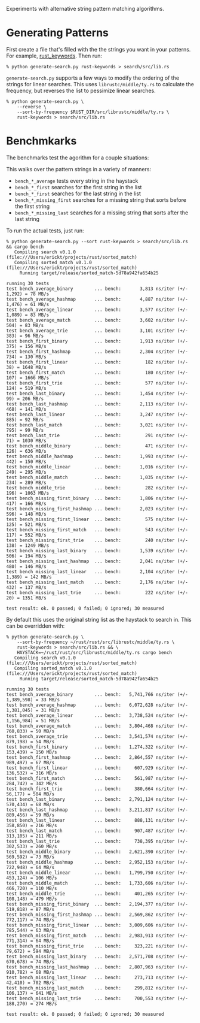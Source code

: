 Experiments with alternative string pattern matching algorithms.

Generating Patterns
===================

First create a file that's filled with the the strings you want in your
patterns. For example,
[rust\_keywords](https://github.com/erickt/sorted_match/blob/master/rust_keywords).
Then run:

```
% python generate-search.py rust-keywords > search/src/lib.rs
```

`generate-search.py` supports a few ways to modify the ordering of the strings
for linear searches. This uses `librustc/middle/ty.rs` to calculate the
frequency, but reverses the list to pessimize linear searches.

```
% python generate-search.py \
	--reverse \
	--sort-by-frequency $RUST_DIR/src/librustc/middle/ty.rs \
	rust-keywords > search/src/lib.rs
```

Benchmkarks
===========

The benchmarks test the agorithm for a couple situations:

This walks over the pattern strings in a variety of manners:

* `bench_*_average` tests every string in the haystack
* `bench_*_first` searches for the first string in the list
* `bench_*_first` searches for the last string in the list
* `bench_*_missing_first` searches for a missing string that sorts before the
  first string
* `bench_*_missing_last` searches for a missing string that sorts after the
  last string

To run the actual tests, just run:

```
% python generate-search.py --sort rust-keywords > search/src/lib.rs && cargo bench
   Compiling search v0.1.0 (file:///Users/erickt/projects/rust/sorted_match)
   Compiling sorted_match v0.1.0 (file:///Users/erickt/projects/rust/sorted_match)
     Running target/release/sorted_match-5d78a942fa654b25

running 30 tests
test bench_average_binary        ... bench:       3,813 ns/iter (+/- 1,292) = 78 MB/s
test bench_average_hashmap       ... bench:       4,887 ns/iter (+/- 1,476) = 61 MB/s
test bench_average_linear        ... bench:       3,577 ns/iter (+/- 1,089) = 83 MB/s
test bench_average_match         ... bench:       3,602 ns/iter (+/- 504) = 83 MB/s
test bench_average_trie          ... bench:       3,101 ns/iter (+/- 383) = 96 MB/s
test bench_first_binary          ... bench:       1,913 ns/iter (+/- 375) = 156 MB/s
test bench_first_hashmap         ... bench:       2,304 ns/iter (+/- 734) = 130 MB/s
test bench_first_linear          ... bench:         182 ns/iter (+/- 38) = 1648 MB/s
test bench_first_match           ... bench:         180 ns/iter (+/- 107) = 1666 MB/s
test bench_first_trie            ... bench:         577 ns/iter (+/- 124) = 519 MB/s
test bench_last_binary           ... bench:       1,454 ns/iter (+/- 99) = 206 MB/s
test bench_last_hashmap          ... bench:       2,113 ns/iter (+/- 468) = 141 MB/s
test bench_last_linear           ... bench:       3,247 ns/iter (+/- 885) = 92 MB/s
test bench_last_match            ... bench:       3,021 ns/iter (+/- 795) = 99 MB/s
test bench_last_trie             ... bench:         291 ns/iter (+/- 71) = 1030 MB/s
test bench_middle_binary         ... bench:         471 ns/iter (+/- 126) = 636 MB/s
test bench_middle_hashmap        ... bench:       1,993 ns/iter (+/- 442) = 150 MB/s
test bench_middle_linear         ... bench:       1,016 ns/iter (+/- 249) = 295 MB/s
test bench_middle_match          ... bench:       1,035 ns/iter (+/- 234) = 289 MB/s
test bench_middle_trie           ... bench:         282 ns/iter (+/- 196) = 1063 MB/s
test bench_missing_first_binary  ... bench:       1,806 ns/iter (+/- 417) = 166 MB/s
test bench_missing_first_hashmap ... bench:       2,023 ns/iter (+/- 596) = 148 MB/s
test bench_missing_first_linear  ... bench:         575 ns/iter (+/- 125) = 521 MB/s
test bench_missing_first_match   ... bench:         543 ns/iter (+/- 117) = 552 MB/s
test bench_missing_first_trie    ... bench:         240 ns/iter (+/- 138) = 1249 MB/s
test bench_missing_last_binary   ... bench:       1,539 ns/iter (+/- 506) = 194 MB/s
test bench_missing_last_hashmap  ... bench:       2,041 ns/iter (+/- 480) = 146 MB/s
test bench_missing_last_linear   ... bench:       2,104 ns/iter (+/- 1,389) = 142 MB/s
test bench_missing_last_match    ... bench:       2,176 ns/iter (+/- 432) = 137 MB/s
test bench_missing_last_trie     ... bench:         222 ns/iter (+/- 20) = 1351 MB/s

test result: ok. 0 passed; 0 failed; 0 ignored; 30 measured
```

By default this uses the original string list as the haystack to search in.
This can be overridden with:

```
% python generate-search.py \
	--sort-by-frequency ~/rust/rust/src/librustc/middle/ty.rs \
	rust-keywords > search/src/lib.rs && \
 	HAYSTACK=~/rust/rust/src/librustc/middle/ty.rs cargo bench
   Compiling search v0.1.0 (file:///Users/erickt/projects/rust/sorted_match)
   Compiling sorted_match v0.1.0 (file:///Users/erickt/projects/rust/sorted_match)
     Running target/release/sorted_match-5d78a942fa654b25

running 30 tests
test bench_average_binary        ... bench:   5,741,766 ns/iter (+/- 1,389,598) = 33 MB/s
test bench_average_hashmap       ... bench:   6,072,628 ns/iter (+/- 1,381,045) = 31 MB/s
test bench_average_linear        ... bench:   3,738,524 ns/iter (+/- 1,156,984) = 51 MB/s
test bench_average_match         ... bench:   3,804,468 ns/iter (+/- 760,833) = 50 MB/s
test bench_average_trie          ... bench:   3,541,574 ns/iter (+/- 879,198) = 54 MB/s
test bench_first_binary          ... bench:   1,274,322 ns/iter (+/- 153,439) = 150 MB/s
test bench_first_hashmap         ... bench:   2,864,557 ns/iter (+/- 989,497) = 67 MB/s
test bench_first_linear          ... bench:     607,929 ns/iter (+/- 136,532) = 316 MB/s
test bench_first_match           ... bench:     561,987 ns/iter (+/- 284,742) = 342 MB/s
test bench_first_trie            ... bench:     380,664 ns/iter (+/- 56,177) = 504 MB/s
test bench_last_binary           ... bench:   2,791,124 ns/iter (+/- 570,434) = 68 MB/s
test bench_last_hashmap          ... bench:   3,211,817 ns/iter (+/- 889,456) = 59 MB/s
test bench_last_linear           ... bench:     888,131 ns/iter (+/- 358,850) = 216 MB/s
test bench_last_match            ... bench:     907,487 ns/iter (+/- 313,105) = 211 MB/s
test bench_last_trie             ... bench:     738,395 ns/iter (+/- 302,533) = 260 MB/s
test bench_middle_binary         ... bench:   2,621,390 ns/iter (+/- 569,592) = 73 MB/s
test bench_middle_hashmap        ... bench:   2,952,153 ns/iter (+/- 722,948) = 64 MB/s
test bench_middle_linear         ... bench:   1,799,750 ns/iter (+/- 453,124) = 106 MB/s
test bench_middle_match          ... bench:   1,733,606 ns/iter (+/- 466,720) = 110 MB/s
test bench_middle_trie           ... bench:     401,265 ns/iter (+/- 108,148) = 479 MB/s
test bench_missing_first_binary  ... bench:   2,194,377 ns/iter (+/- 519,818) = 87 MB/s
test bench_missing_first_hashmap ... bench:   2,569,862 ns/iter (+/- 772,117) = 74 MB/s
test bench_missing_first_linear  ... bench:   3,009,606 ns/iter (+/- 785,544) = 63 MB/s
test bench_missing_first_match   ... bench:   2,983,913 ns/iter (+/- 771,314) = 64 MB/s
test bench_missing_first_trie    ... bench:     323,221 ns/iter (+/- 79,672) = 594 MB/s
test bench_missing_last_binary   ... bench:   2,571,708 ns/iter (+/- 670,678) = 74 MB/s
test bench_missing_last_hashmap  ... bench:   2,807,963 ns/iter (+/- 910,782) = 68 MB/s
test bench_missing_last_linear   ... bench:     273,713 ns/iter (+/- 42,410) = 702 MB/s
test bench_missing_last_match    ... bench:     299,812 ns/iter (+/- 106,137) = 641 MB/s
test bench_missing_last_trie     ... bench:     700,553 ns/iter (+/- 188,270) = 274 MB/s

test result: ok. 0 passed; 0 failed; 0 ignored; 30 measured
```

